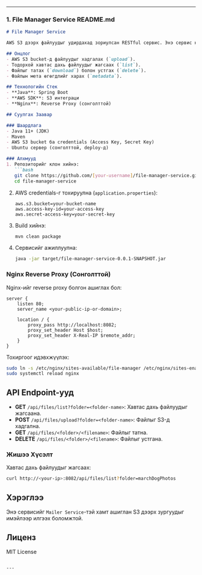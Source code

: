 
---

### 1. File Manager Service README.md

```markdown
# File Manager Service

AWS S3 дээрх файлуудыг удирдахад зориулсан RESTful сервис. Энэ сервис нь файлуудыг хадгалах, татах, устгах, жагсаах зэрэг үйлдлүүдийг гүйцэтгэдэг.

## Онцлог
- AWS S3 bucket-д файлуудыг хадгалах (`upload`).
- Тодорхой хавтас дахь файлуудыг жагсаах (`list`).
- Файлыг татах (`download`) болон устгах (`delete`).
- Файлын мета өгөгдлийг харах (`metadata`).

## Технологийн Стек
- **Java**: Spring Boot
- **AWS SDK**: S3 интеграци
- **Nginx**: Reverse Proxy (сонголттой)

## Суулгах Заавар

### Шаардлага
- Java 11+ (JDK)
- Maven
- AWS S3 bucket ба credentials (Access Key, Secret Key)
- Ubuntu сервер (сонголттой, deploy-д)

### Алхмууд
1. Репозиторийг клон хийнэ:
   ```bash
   git clone https://github.com/[your-username]/file-manager-service.git
   cd file-manager-service
   ```
2. AWS credentials-г тохируулна (`application.properties`):
   ```properties
   aws.s3.bucket=your-bucket-name
   aws.access-key-id=your-access-key
   aws.secret-access-key=your-secret-key
   ```
3. Build хийнэ:
   ```bash
   mvn clean package
   ```
4. Сервисийг ажиллуулна:
   ```bash
   java -jar target/file-manager-service-0.0.1-SNAPSHOT.jar
   ```

### Nginx Reverse Proxy (Сонголттой)
Nginx-ийг reverse proxy болгон ашиглах бол:
```nginx
server {
    listen 80;
    server_name <your-public-ip-or-domain>;

    location / {
        proxy_pass http://localhost:8082;
        proxy_set_header Host $host;
        proxy_set_header X-Real-IP $remote_addr;
    }
}
```
Тохиргоог идэвхжүүлэх:
```bash
sudo ln -s /etc/nginx/sites-available/file-manager /etc/nginx/sites-enabled/
sudo systemctl reload nginx
```

## API Endpoint-ууд
- **GET** `/api/files/list?folder=<folder-name>`: Хавтас дахь файлуудыг жагсаана.
- **POST** `/api/files/upload?folder=<folder-name>`: Файлыг S3-д хадгална.
- **GET** `/api/files/<folder>/<filename>`: Файлыг татна.
- **DELETE** `/api/files/<folder>/<filename>`: Файлыг устгана.

### Жишээ Хүсэлт
Хавтас дахь файлуудыг жагсаах:
```bash
curl http://<your-ip>:8082/api/files/list?folder=marchDogPhotos
```

## Хэрэглээ
Энэ сервисийг `Mailer Service`-тэй хамт ашиглан S3 дээрх зургуудыг имэйлээр илгээх боломжтой.

## Лиценз
MIT License
```

---


